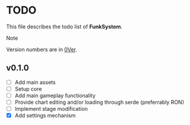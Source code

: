 # TODO

This file describes the todo list of **FunkSystem**.

> [!NOTE]
> Version numbers are in [0Ver](https://0ver.org/).

## v0.1.0

- [ ] Add main assets
- [ ] Setup core
- [ ] Add main gameplay functionality
- [ ] Provide chart editing and/or loading through serde (preferrably RON)
- [ ] Implement stage modification
- [x] Add settings mechanism

